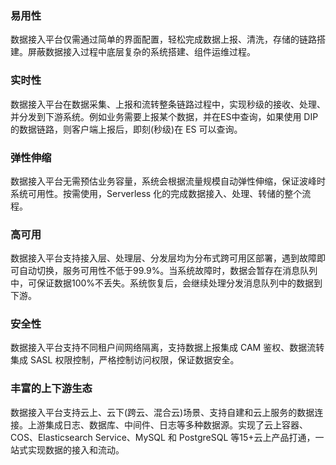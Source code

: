 ### 易用性

数据接入平台仅需通过简单的界面配置，轻松完成数据上报、清洗，存储的链路搭建。屏蔽数据接入过程中底层复杂的系统搭建、组件运维过程。

### 实时性

数据接入平台在数据采集、上报和流转整条链路过程中，实现秒级的接收、处理、并分发到下游系统。例如业务需要上报某个数据，并在ES中查询，如果使用 DIP 的数据链路，则客户端上报后，即刻(秒级)在 ES 可以查询。

### 弹性伸缩

数据接入平台无需预估业务容量，系统会根据流量规模自动弹性伸缩，保证波峰时系统可用性。按需使用，Serverless 化的完成数据接入、处理、转储的整个流程。

### 高可用

数据接入平台支持接入层、处理层、分发层均为分布式跨可用区部署，遇到故障即可自动切换，服务可用性不低于99.9%。当系统故障时，数据会暂存在消息队列中，可保证数据100%不丢失。系统恢复后，会继续处理分发消息队列中的数据到下游。

### 安全性

数据接入平台支持不同租户间网络隔离，支持数据上报集成 CAM 鉴权、数据流转集成 SASL 权限控制，严格控制访问权限，保证数据安全。

### 丰富的上下游生态

数据接入平台支持云上、云下(跨云、混合云)场景、支持自建和云上服务的数据连接。上游集成日志、数据库、中间件、日志等多种数据源。实现了云上容器、COS、Elasticsearch Service、MySQL 和 PostgreSQL 等15+云上产品打通，一站式实现数据的接入和流动。
